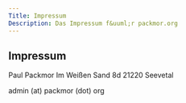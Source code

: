 ```yaml
---
Title: Impressum
Description: Das Impressum f&uuml;r packmor.org
---
```


## Impressum
Paul Packmor
Im Wei&szlig;en Sand 8d
21220 Seevetal

admin (at) packmor (dot) org
